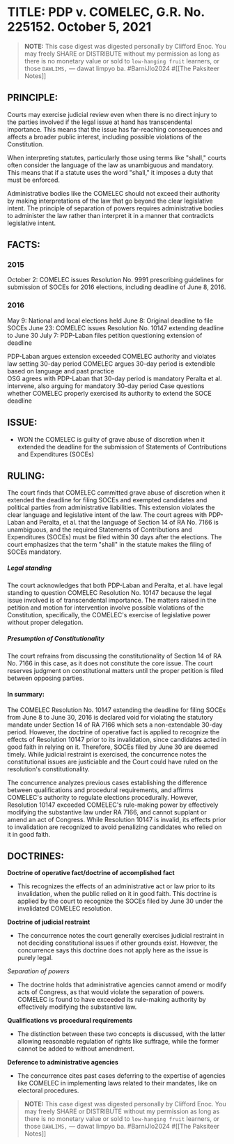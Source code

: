 # TITLE: PDP v. COMELEC, G.R. No. 225152. October 5, 2021

> **NOTE:** This case digest was digested personally by Clifford Enoc. You may freely SHARE or DISTRIBUTE without my permission as long as there is no monetary value or sold to `low-hanging fruit` learners, or those `DAWLIMS,` — dawat limpyo ba. #BarniJlo2024 #[[The Paksiteer Notes]]

## PRINCIPLE:

Courts may exercise judicial review even when there is no direct injury to the parties involved if the legal issue at hand has transcendental importance. This means that the issue has far-reaching consequences and affects a broader public interest, including possible violations of the Constitution.

When interpreting statutes, particularly those using terms like "shall," courts often consider the language of the law as unambiguous and mandatory. This means that if a statute uses the word "shall," it imposes a duty that must be enforced.

Administrative bodies like the COMELEC should not exceed their authority by making interpretations of the law that go beyond the clear legislative intent. The principle of separation of powers requires administrative bodies to administer the law rather than interpret it in a manner that contradicts legislative intent.

## FACTS:

### 2015
October 2: COMELEC issues Resolution No. 9991 prescribing guidelines for submission of SOCEs for 2016 elections, including deadline of June 8, 2016. 
### 2016
May 9: National and local elections held
June 8: Original deadline to file SOCEs 
June 23: COMELEC issues Resolution No. 10147 extending deadline to June 30
July 7: PDP-Laban files petition questioning extension of deadline

PDP-Laban argues extension exceeded COMELEC authority and violates law setting 30-day period
COMELEC argues 30-day period is extendible based on language and past practice  
OSG agrees with PDP-Laban that 30-day period is mandatory
Peralta et al. intervene, also arguing for mandatory 30-day period
Case questions whether COMELEC properly exercised its authority to extend the SOCE deadline

## ISSUE:
   - WON the COMELEC is guilty of grave abuse of discretion when it extended the deadline for the submission of Statements of Contributions and Expenditures (SOCEs)

## RULING:
The court finds that COMELEC committed grave abuse of discretion when it extended the deadline for filing SOCEs and exempted candidates and political parties from administrative liabilities. This extension violates the clear language and legislative intent of the law. The court agrees with PDP-Laban and Peralta, et al. that the language of Section 14 of RA No. 7166 is unambiguous, and the required Statements of Contributions and Expenditures (SOCEs) must be filed within 30 days after the elections. The court emphasizes that the term "shall" in the statute makes the filing of SOCEs mandatory.

##### Legal standing
The court acknowledges that both PDP-Laban and Peralta, et al. have legal standing to question COMELEC Resolution No. 10147 because the legal issue involved is of transcendental importance. The matters raised in the petition and motion for intervention involve possible violations of the Constitution, specifically, the COMELEC's exercise of legislative power without proper delegation.

#####  Presumption of Constitutionality
The court refrains from discussing the constitutionality of Section 14 of RA No. 7166 in this case, as it does not constitute the core issue. The court reserves judgment on constitutional matters until the proper petition is filed between opposing parties.

#### In summary:
The COMELEC Resolution No. 10147 extending the deadline for filing SOCEs from June 8 to June 30, 2016 is declared void for violating the statutory mandate under Section 14 of RA 7166 which sets a non-extendable 30-day period. 
However, the doctrine of operative fact is applied to recognize the effects of Resolution 10147 prior to its invalidation, since candidates acted in good faith in relying on it. Therefore, SOCEs filed by June 30 are deemed timely.
While judicial restraint is exercised, the concurrence notes the constitutional issues are justiciable and the Court could have ruled on the resolution's constitutionality.

The concurrence analyzes previous cases establishing the difference between qualifications and procedural requirements, and affirms COMELEC's authority to regulate elections procedurally. However, Resolution 10147 exceeded COMELEC's rule-making power by effectively modifying the substantive law under RA 7166, and cannot supplant or amend an act of Congress. While Resolution 10147 is invalid, its effects prior to invalidation are recognized to avoid penalizing candidates who relied on it in good faith.

## DOCTRINES:

**Doctrine of operative fact/doctrine of accomplished fact**
 - This recognizes the effects of an administrative act or law prior to its invalidation, when the public relied on it in good faith. This doctrine is applied by the court to recognize the SOCEs filed by June 30 under the invalidated COMELEC resolution.

**Doctrine of judicial restraint**
 - The concurrence notes the court generally exercises judicial restraint in not deciding constitutional issues if other grounds exist. However, the concurrence says this doctrine does not apply here as the issue is purely legal.

*Separation of powers*
- The doctrine holds that administrative agencies cannot amend or modify acts of Congress, as that would violate the separation of powers. COMELEC is found to have exceeded its rule-making authority by effectively modifying the substantive law.

**Qualifications vs procedural requirements**
- The distinction between these two concepts is discussed, with the latter allowing reasonable regulation of rights like suffrage, while the former cannot be added to without amendment.

**Deference to administrative agencies**
 - The concurrence cites past cases deferring to the expertise of agencies like COMELEC in implementing laws related to their mandates, like on electoral procedures.

> **NOTE:** This case digest was digested personally by Clifford Enoc. You may freely SHARE or DISTRIBUTE without my permission as long as there is no monetary value or sold to `low-hanging fruit` learners, or those `DAWLIMS,` — dawat limpyo ba. #BarniJlo2024 #[[The Paksiteer Notes]]